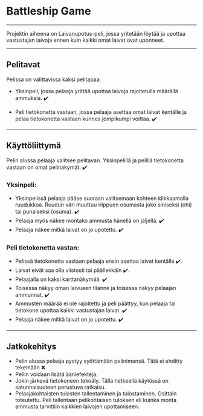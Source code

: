 # Battleship Game

---

Projektin aiheena on Laivanupotus-peli, jossa yritetään löytää ja upottaa vastustajan laivoja ennen kuin kaikki omat laivat ovat uponneet.

---

## Pelitavat

Pelissa on valittavissa kaksi pelitapaa:

- Yksinpeli, jossa pelaaja yrittää upottaa laivoja rajoitetulla määrällä ammuksia. :heavy_check_mark:

- Peli tietokonetta vastaan, jossa pelaaja asettaa omat laivat kentälle ja pelaa tietokonetta vastaan kunnes jompikumpi voittaa. :heavy_check_mark:

---

## Käyttöliittymä

Pelin alussa pelaaja valitsee pelitavan. Yksinpelillä ja pelillä tietokonetta vastaan on omat pelinäkymät. :heavy_check_mark:

### Yksinpeli:
- Yksinpelissä pelaaja pääse suoraan valitsemaan kohteen klikkaamalla ruudukkoa. Ruudun väri muuttuu riippuen osumasta joko siniseksi (ohi) tai punaiseksi (osuma). :heavy_check_mark: 
- Pelaaja myös näkee montako ammusta hänellä on jäljellä. :heavy_check_mark: 
- Pelaaja näkee mitkä laivat on jo upotettu. :heavy_check_mark:

### Peli tietokonetta vastan:
- Pelissä tietokonetta vastaan pelaaja ensin asettaa laivat kentälle :heavy_check_mark:. 
- Laivat eivät saa olla viistosti tai päällekkäin :heavy_check_mark:. 
- Pelaajalla on kaksi karttanäkymää. :heavy_check_mark: 
- Toisessa näkyy oman laivueen tilanne ja toisessa näkyy pelaajan ammunnat. :heavy_check_mark: 
- Ammusten määrää ei ole rajoitettu ja peli päättyy, kun pelaaja tai tietokone upottaa kaikki vastustajan laivat. :heavy_check_mark: 
- Pelaaja näkee mitkä laivat on jo upotettu. :heavy_check_mark:

---

## Jatkokehitys

 - Pelin alussa pelaaja pystyy syöttämään pelinimensä. Tätä ei ehditty tekemään :x: 
 - Peliin voidaan lisätä ääniefekteja. 
 - Jokin järkevä tietokoneen tekoäly. Tällä hetkeellä käytössä on satunnaisuuteen perustuva ratkaisu.
 - Pelaajakohtaisten tulosten tallentaminen ja tulostaminen. Osittain toteutettu. Peli tallentaan pelikohtaisen tuloksen eli kuinka monta ammusta tarvittiin kaikkien laivojen upottamiseen. 
